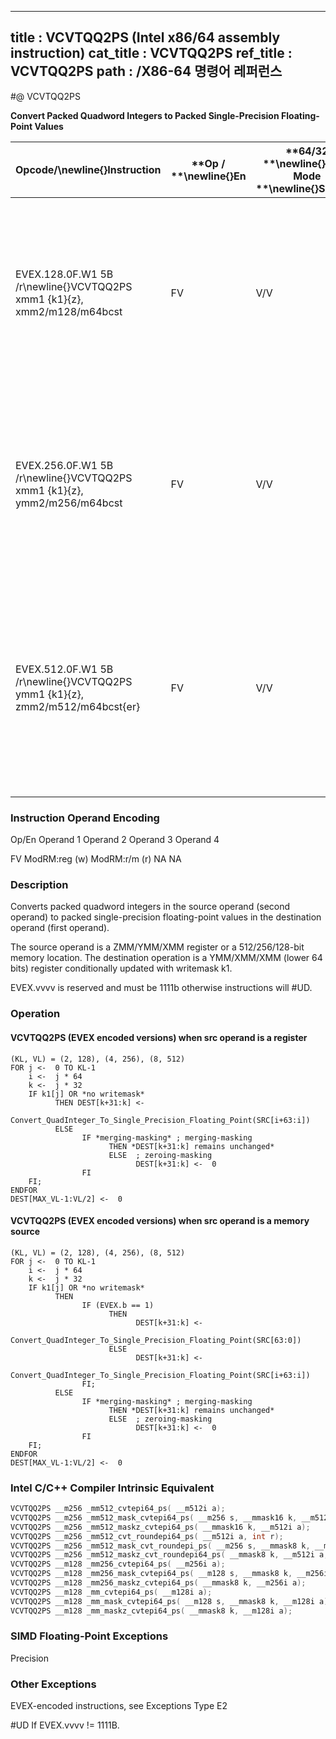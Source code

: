 ----------------------------
title : VCVTQQ2PS (Intel x86/64 assembly instruction)
cat_title : VCVTQQ2PS
ref_title : VCVTQQ2PS
path : /X86-64 명령어 레퍼런스
----------------------------
#@ VCVTQQ2PS

**Convert Packed Quadword Integers to Packed Single-Precision Floating-Point Values**

|**Opcode/**\newline{}**Instruction**|**Op / **\newline{}**En**|**64/32 **\newline{}**bit Mode **\newline{}**Support**|**CPUID **\newline{}**Feature **\newline{}**Flag**|**Description**|
|------------------------------------|-------------------------|------------------------------------------------------|--------------------------------------------------|---------------|
|EVEX.128.0F.W1 5B /r\newline{}VCVTQQ2PS xmm1 {k1}{z}, xmm2/m128/m64bcst |FV|V/V|AVX512VL\newline{}AVX512DQ|Convert two packed quadword integers from xmm2/mem to packed single-precision floating-point values in xmm1 with writemask k1.|
|EVEX.256.0F.W1 5B /r\newline{}VCVTQQ2PS xmm1 {k1}{z}, ymm2/m256/m64bcst|FV|V/V|AVX512VL\newline{}AVX512DQ|Convert four packed quadword integers from ymm2/mem to packed single-precision floating-point values in xmm1 with writemask k1.|
|EVEX.512.0F.W1 5B /r\newline{}VCVTQQ2PS ymm1 {k1}{z}, zmm2/m512/m64bcst{er}|FV|V/V|AVX512DQ|Convert eight packed quadword integers from zmm2/mem to eight packed single-precision floating-point values in ymm1 with writemask k1.|
###                                                   Instruction Operand Encoding


Op/En Operand 1 Operand 2 Operand 3 Operand 4

  FV ModRM:reg (w) ModRM:r/m (r) NA NA

### Description


Converts packed quadword integers in the source operand (second operand) to packed single-precision floating-point values in the destination operand (first operand). 

The source operand is a ZMM/YMM/XMM register or a 512/256/128-bit memory location. The destination operation is a YMM/XMM/XMM (lower 64 bits) register conditionally updated with writemask k1. 

EVEX.vvvv is reserved and must be 1111b otherwise instructions will #UD.


### Operation
#### VCVTQQ2PS (EVEX encoded versions) when src operand is a register
```info-verb
(KL, VL) = (2, 128), (4, 256), (8, 512)
FOR j <-  0 TO KL-1
    i <-  j * 64
    k <-  j * 32
    IF k1[j] OR *no writemask*
          THEN DEST[k+31:k] <-
                Convert_QuadInteger_To_Single_Precision_Floating_Point(SRC[i+63:i])
          ELSE 
                IF *merging-masking* ; merging-masking
                      THEN *DEST[k+31:k] remains unchanged*
                      ELSE  ; zeroing-masking
                            DEST[k+31:k] <-  0
                FI
    FI;
ENDFOR
DEST[MAX_VL-1:VL/2] <-  0
```
#### VCVTQQ2PS (EVEX encoded versions) when src operand is a memory source
```info-verb
(KL, VL) = (2, 128), (4, 256), (8, 512)
FOR j <-  0 TO KL-1
    i <-  j * 64
    k <-  j * 32
    IF k1[j] OR *no writemask*
          THEN 
                IF (EVEX.b == 1) 
                      THEN
                            DEST[k+31:k] <-
                Convert_QuadInteger_To_Single_Precision_Floating_Point(SRC[63:0])
                      ELSE 
                            DEST[k+31:k] <-
                Convert_QuadInteger_To_Single_Precision_Floating_Point(SRC[i+63:i])
                FI;
          ELSE 
                IF *merging-masking* ; merging-masking
                      THEN *DEST[k+31:k] remains unchanged*
                      ELSE  ; zeroing-masking
                            DEST[k+31:k] <-  0
                FI
    FI;
ENDFOR
DEST[MAX_VL-1:VL/2] <-  0
```

### Intel C/C++ Compiler Intrinsic Equivalent

```cpp
VCVTQQ2PS __m256 _mm512_cvtepi64_ps( __m512i a);
VCVTQQ2PS __m256 _mm512_mask_cvtepi64_ps( __m256 s, __mmask16 k, __m512i a);
VCVTQQ2PS __m256 _mm512_maskz_cvtepi64_ps( __mmask16 k, __m512i a);
VCVTQQ2PS __m256 _mm512_cvt_roundepi64_ps( __m512i a, int r);
VCVTQQ2PS __m256 _mm512_mask_cvt_roundepi_ps( __m256 s, __mmask8 k, __m512i a, int r);
VCVTQQ2PS __m256 _mm512_maskz_cvt_roundepi64_ps( __mmask8 k, __m512i a, int r);
VCVTQQ2PS __m128 _mm256_cvtepi64_ps( __m256i a);
VCVTQQ2PS __m128 _mm256_mask_cvtepi64_ps( __m128 s, __mmask8 k, __m256i a);
VCVTQQ2PS __m128 _mm256_maskz_cvtepi64_ps( __mmask8 k, __m256i a);
VCVTQQ2PS __m128 _mm_cvtepi64_ps( __m128i a);
VCVTQQ2PS __m128 _mm_mask_cvtepi64_ps( __m128 s, __mmask8 k, __m128i a);
VCVTQQ2PS __m128 _mm_maskz_cvtepi64_ps( __mmask8 k, __m128i a);
```
### SIMD Floating-Point Exceptions


Precision

### Other Exceptions


EVEX-encoded instructions, see Exceptions Type E2

#UD If EVEX.vvvv != 1111B.

